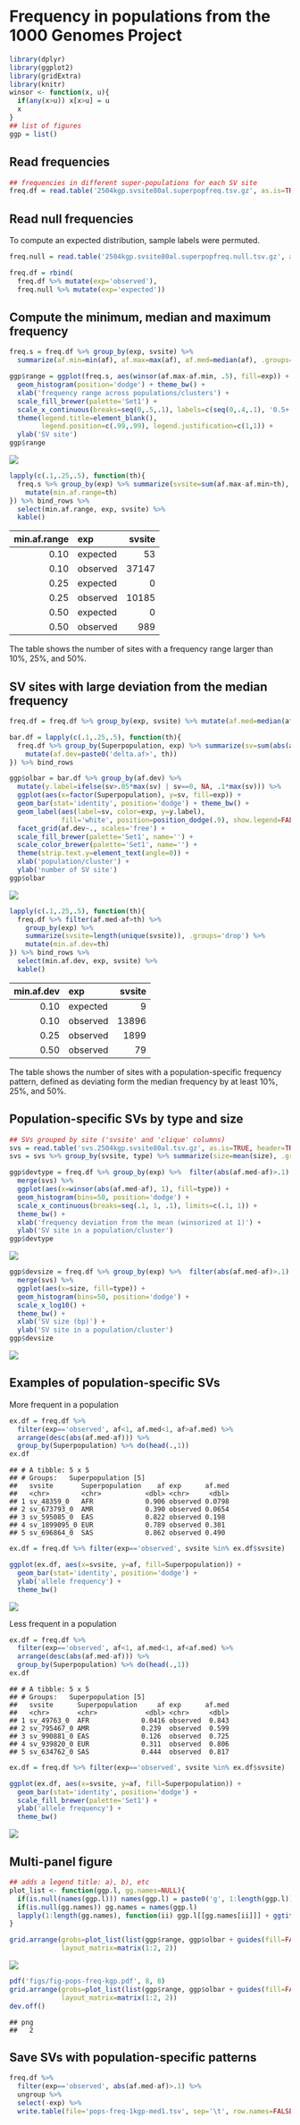 Frequency in populations from the 1000 Genomes Project
================

``` r
library(dplyr)
library(ggplot2)
library(gridExtra)
library(knitr)
winsor <- function(x, u){
  if(any(x>u)) x[x>u] = u
  x
}
## list of figures
ggp = list()
```

## Read frequencies

``` r
## frequencies in different super-populations for each SV site
freq.df = read.table('2504kgp.svsite80al.superpopfreq.tsv.gz', as.is=TRUE, header=TRUE)
```

## Read null frequencies

To compute an expected distribution, sample labels were permuted.

``` r
freq.null = read.table('2504kgp.svsite80al.superpopfreq.null.tsv.gz', as.is=TRUE, header=TRUE)

freq.df = rbind(
  freq.df %>% mutate(exp='observed'),
  freq.null %>% mutate(exp='expected'))
```

## Compute the minimum, median and maximum frequency

``` r
freq.s = freq.df %>% group_by(exp, svsite) %>%
  summarize(af.min=min(af), af.max=max(af), af.med=median(af), .groups='drop')

ggp$range = ggplot(freq.s, aes(winsor(af.max-af.min, .5), fill=exp)) +
  geom_histogram(position='dodge') + theme_bw() +
  xlab('frequency range across populations/clusters') +
  scale_fill_brewer(palette='Set1') +
  scale_x_continuous(breaks=seq(0,.5,.1), labels=c(seq(0,.4,.1), '0.5+')) + 
  theme(legend.title=element_blank(),
        legend.position=c(.99,.99), legend.justification=c(1,1)) + 
  ylab('SV site')
ggp$range
```

![](pops-freq-1kgp_files/figure-gfm/freqmmm-1.png)<!-- -->

``` r
lapply(c(.1,.25,.5), function(th){
  freq.s %>% group_by(exp) %>% summarize(svsite=sum(af.max-af.min>th), .groups='drop') %>% 
    mutate(min.af.range=th)
}) %>% bind_rows %>%
  select(min.af.range, exp, svsite) %>%
  kable()
```

| min.af.range | exp      | svsite |
| -----------: | :------- | -----: |
|         0.10 | expected |     53 |
|         0.10 | observed |  37147 |
|         0.25 | expected |      0 |
|         0.25 | observed |  10185 |
|         0.50 | expected |      0 |
|         0.50 | observed |    989 |

The table shows the number of sites with a frequency range larger than
10%, 25%, and 50%.

## SV sites with large deviation from the median frequency

``` r
freq.df = freq.df %>% group_by(exp, svsite) %>% mutate(af.med=median(af))

bar.df = lapply(c(.1,.25,.5), function(th){
  freq.df %>% group_by(Superpopulation, exp) %>% summarize(sv=sum(abs(af.med-af)>th), .groups='drop') %>% 
    mutate(af.dev=paste0('delta.af>', th))
}) %>% bind_rows

ggp$olbar = bar.df %>% group_by(af.dev) %>%
  mutate(y.label=ifelse(sv>.05*max(sv) | sv==0, NA, .1*max(sv))) %>% 
  ggplot(aes(x=factor(Superpopulation), y=sv, fill=exp)) + 
  geom_bar(stat='identity', position='dodge') + theme_bw() +
  geom_label(aes(label=sv, color=exp, y=y.label),
             fill='white', position=position_dodge(.9), show.legend=FALSE) + 
  facet_grid(af.dev~., scales='free') + 
  scale_fill_brewer(palette='Set1', name='') + 
  scale_color_brewer(palette='Set1', name='') +
  theme(strip.text.y=element_text(angle=0)) + 
  xlab('population/cluster') +
  ylab('number of SV site')
ggp$olbar
```

![](pops-freq-1kgp_files/figure-gfm/popspec-1.png)<!-- -->

``` r
lapply(c(.1,.25,.5), function(th){
  freq.df %>% filter(af.med-af>th) %>%
    group_by(exp) %>%
    summarize(svsite=length(unique(svsite)), .groups='drop') %>% 
    mutate(min.af.dev=th)
}) %>% bind_rows %>%
  select(min.af.dev, exp, svsite) %>%
  kable()
```

| min.af.dev | exp      | svsite |
| ---------: | :------- | -----: |
|       0.10 | expected |      9 |
|       0.10 | observed |  13896 |
|       0.25 | observed |   1899 |
|       0.50 | observed |     79 |

The table shows the number of sites with a population-specific frequency
pattern, defined as deviating form the median frequency by at least 10%,
25%, and 50%.

## Population-specific SVs by type and size

``` r
## SVs grouped by site ('svsite' and 'clique' columns)
svs = read.table('svs.2504kgp.svsite80al.tsv.gz', as.is=TRUE, header=TRUE)
svs = svs %>% group_by(svsite, type) %>% summarize(size=mean(size), .groups='drop')

ggp$devtype = freq.df %>% group_by(exp) %>%  filter(abs(af.med-af)>.1) %>% 
  merge(svs) %>%
  ggplot(aes(x=winsor(abs(af.med-af), 1), fill=type)) +
  geom_histogram(bins=50, position='dodge') +
  scale_x_continuous(breaks=seq(.1, 1, .1), limits=c(.1, 1)) + 
  theme_bw() +
  xlab('frequency deviation from the mean (winsorized at 1)') +
  ylab('SV site in a population/cluster')
ggp$devtype
```

![](pops-freq-1kgp_files/figure-gfm/popspec_type_size-1.png)<!-- -->

``` r
ggp$devsize = freq.df %>% group_by(exp) %>%  filter(abs(af.med-af)>.1) %>% 
  merge(svs) %>%
  ggplot(aes(x=size, fill=type)) +
  geom_histogram(bins=50, position='dodge') +
  scale_x_log10() + 
  theme_bw() +
  xlab('SV size (bp)') +
  ylab('SV site in a population/cluster')
ggp$devsize
```

![](pops-freq-1kgp_files/figure-gfm/popspec_type_size-2.png)<!-- -->

## Examples of population-specific SVs

More frequent in a population

``` r
ex.df = freq.df %>%
  filter(exp=='observed', af<1, af.med<1, af>af.med) %>% 
  arrange(desc(abs(af.med-af))) %>%
  group_by(Superpopulation) %>% do(head(.,1))
ex.df
```

    ## # A tibble: 5 x 5
    ## # Groups:   Superpopulation [5]
    ##   svsite       Superpopulation    af exp      af.med
    ##   <chr>        <chr>           <dbl> <chr>     <dbl>
    ## 1 sv_48359_0   AFR             0.906 observed 0.0798
    ## 2 sv_673793_0  AMR             0.390 observed 0.0654
    ## 3 sv_595085_0  EAS             0.822 observed 0.198 
    ## 4 sv_1899095_0 EUR             0.789 observed 0.301 
    ## 5 sv_696864_0  SAS             0.862 observed 0.490

``` r
ex.df = freq.df %>% filter(exp=='observed', svsite %in% ex.df$svsite)

ggplot(ex.df, aes(x=svsite, y=af, fill=Superpopulation)) +
  geom_bar(stat='identity', position='dodge') +
  ylab('allele frequency') + 
  theme_bw()
```

![](pops-freq-1kgp_files/figure-gfm/ex_freq-1.png)<!-- -->

Less frequent in a population

``` r
ex.df = freq.df %>%
  filter(exp=='observed', af<1, af.med<1, af<af.med) %>% 
  arrange(desc(abs(af.med-af))) %>%
  group_by(Superpopulation) %>% do(head(.,1))
ex.df
```

    ## # A tibble: 5 x 5
    ## # Groups:   Superpopulation [5]
    ##   svsite      Superpopulation     af exp      af.med
    ##   <chr>       <chr>            <dbl> <chr>     <dbl>
    ## 1 sv_49763_0  AFR             0.0416 observed  0.843
    ## 2 sv_795467_0 AMR             0.239  observed  0.599
    ## 3 sv_990881_0 EAS             0.126  observed  0.725
    ## 4 sv_939820_0 EUR             0.311  observed  0.806
    ## 5 sv_634762_0 SAS             0.444  observed  0.817

``` r
ex.df = freq.df %>% filter(exp=='observed', svsite %in% ex.df$svsite)

ggplot(ex.df, aes(x=svsite, y=af, fill=Superpopulation)) +
  geom_bar(stat='identity', position='dodge') +
  scale_fill_brewer(palette='Set1') + 
  ylab('allele frequency') + 
  theme_bw()
```

![](pops-freq-1kgp_files/figure-gfm/ex_rare-1.png)<!-- -->

## Multi-panel figure

``` r
## adds a legend title: a), b), etc
plot_list <- function(ggp.l, gg.names=NULL){
  if(is.null(names(ggp.l))) names(ggp.l) = paste0('g', 1:length(ggp.l))
  if(is.null(gg.names)) gg.names = names(ggp.l)
  lapply(1:length(gg.names), function(ii) ggp.l[[gg.names[ii]]] + ggtitle(paste0(letters[ii], ')')))
}

grid.arrange(grobs=plot_list(list(ggp$range, ggp$olbar + guides(fill=FALSE))),
             layout_matrix=matrix(1:2, 2))
```

![](pops-freq-1kgp_files/figure-gfm/fig-1.png)<!-- -->

``` r
pdf('figs/fig-pops-freq-kgp.pdf', 8, 8)
grid.arrange(grobs=plot_list(list(ggp$range, ggp$olbar + guides(fill=FALSE))),
             layout_matrix=matrix(1:2, 2))
dev.off()
```

    ## png 
    ##   2

## Save SVs with population-specific patterns

``` r
freq.df %>%
  filter(exp=='observed', abs(af.med-af)>.1) %>%
  ungroup %>% 
  select(-exp) %>% 
  write.table(file='pops-freq-1kgp-med1.tsv', sep='\t', row.names=FALSE, quote=FALSE)
```
